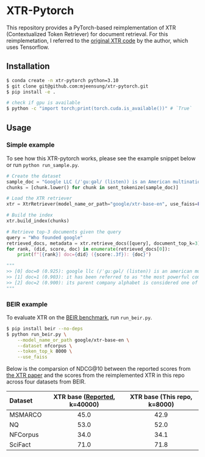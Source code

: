 # XTR-Pytorch

This repository provides a PyTorch-based reimplementation of XTR (Contextualized Token Retriever) for document retrieval. For this reimplemetation, I referred to the [original XTR code](https://github.com/google-deepmind/xtr/blob/main/xtr_evaluation_on_beir_miracl.ipynb) by the author, which uses Tensorflow.

## Installation
```bash
$ conda create -n xtr-pytorch python=3.10
$ git clone git@github.com:mjeensung/xtr-pytorch.git
$ pip install -e .

# check if gpu is available
$ python -c "import torch;print(torch.cuda.is_available())" # `True`
```

## Usage

### Simple example
To see how this XTR-pytorch works, please see the example snippet below or run `python run_sample.py`.

```python
# Create the dataset
sample_doc = "Google LLC (/ˈɡuːɡəl/ (listen)) is an American multinational technology company focusing on online advertising, search engine technology, cloud computing, computer software, quantum computing, e-commerce, artificial intelligence..."
chunks = [chunk.lower() for chunk in sent_tokenize(sample_doc)]

# Load the XTR retriever
xtr = XtrRetriever(model_name_or_path="google/xtr-base-en", use_faiss=False, device="cuda")

# Build the index
xtr.build_index(chunks)

# Retrieve top-3 documents given the query
query = "Who founded google"
retrieved_docs, metadata = xtr.retrieve_docs([query], document_top_k=3)
for rank, (did, score, doc) in enumerate(retrieved_docs[0]):
    print(f"[{rank}] doc={did} ({score:.3f}): {doc}")

"""
>> [0] doc=0 (0.925): google llc (/ˈɡuːɡəl/ (listen)) is an american multinational technology company focusing on online advertising, search engine technology, cloud computing, computer software, quantum computing, e-commerce, artificial intelligence, and consumer electronics.
>> [1] doc=1 (0.903): it has been referred to as "the most powerful company in the world" and one of the world's most valuable brands due to its market dominance, data collection, and technological advantages in the area of artificial intelligence.
>> [2] doc=2 (0.900): its parent company alphabet is considered one of the big five american information technology companies, alongside amazon, apple, meta, and microsoft.
"""
```

### BEIR example

To evaluate XTR on the [BEIR benchmark](https://github.com/beir-cellar/beir/), run `run_beir.py`.
```bash
$ pip install beir --no-deps
$ python run_beir.py \
    --model_name_or_path google/xtr-base-en \
    --dataset nfcorpus \
    --token_top_k 8000 \
    --use_faiss
```

Below is the comparsion of NDCG@10 between the reported scores from [the XTR paper](https://arxiv.org/abs/2304.01982) and the scores from the reimplemented XTR in this repo across four datasets from BEIR.

|              Dataset                | XTR base ([Reported](https://arxiv.org/abs/2304.01982), k=40000) | XTR base (This repo, k=8000) |
|:----------------------------------|:--------:|:--------:|
| MSMARCO | 45.0 | 42.9 |
| NQ | 53.0 | 52.0 |
| NFCorpus | 34.0 | 34.1 |
| SciFact | 71.0 | 71.8 |

